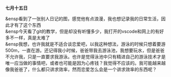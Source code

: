 **七月十五日**  

&ensp看到了一张别人日记的图，感觉他有点浪漫，我也想记录我的日常生活，因此才有了这个东西  
&ensp今天看了git的教学，但是却没有听懂多少，我打开的vscode和网上的有好多不一样，真是太难了  
&ensp我想，也许我就是不适合谈恋爱吧，以我这种想法，游泳的时候只想着要游500m，一直在游。还记得我小时候，爸爸带我去游泳池，我想要玩水，但是爸爸不允许我，只是一直要求我游泳。也许是觉得泳池中只有精进自己的游泳技术才是唯一应当做的事情吧，或者也可能是因为心疼钱？我觉得不应该的。我可能越来越像我爸爸了，什么都只讲求效率，然而恋爱怎么会是一个讲求效率的东西呢？
